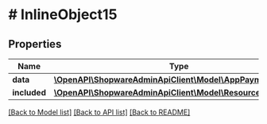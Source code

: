 # # InlineObject15

## Properties

Name | Type | Description | Notes
------------ | ------------- | ------------- | -------------
**data** | [**\OpenAPI\ShopwareAdminApiClient\Model\AppPaymentMethod**](AppPaymentMethod.md) |  | [optional]
**included** | [**\OpenAPI\ShopwareAdminApiClient\Model\Resource[]**](Resource.md) |  | [optional]

[[Back to Model list]](../../README.md#models) [[Back to API list]](../../README.md#endpoints) [[Back to README]](../../README.md)
